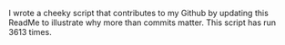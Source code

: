 I wrote a cheeky script that contributes to my Github by updating this ReadMe to illustrate why more than commits matter. This script has run 3613 times.